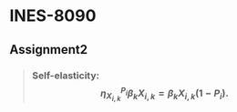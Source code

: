 # INES-8090

## Assignment2

> ### Self-elasticity: $$\eta_{X_{i,k}}^{P_{i}}\beta_{k}X_{i,k} = \beta_{k}X_{i,k}(1-P_{i}).$$

